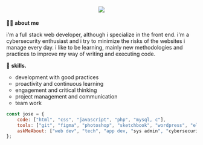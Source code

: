 <h1 align="center">
    <img src="https://readme-typing-svg.herokuapp.com/?lines=hello+👋;i´m++jose+manuel..;welcome+to+my+github!&center=true&size=30">
</h1>

🙋‍♂️ <b>about me</b>

i'm a full stack web developer, although i specialize in the front end. i'm a cybersecurity enthusiast and i try to minimize the risks of the websites i manage every day. i like to be learning, mainly new methodologies and practices to improve my way of writing and executing code. 

🧠 <b>skills.</b>

<ul>
    <li type="circle">development with good practices</li>
    <li type="circle">proactivity and continuous learning</li>
    <li type="circle">engagement and critical thinking</li>
    <li type="circle">project management and communication</li>
    <li type="circle">team work</li>
</ul>

```javascript
const jose = {
    code: ["html", "css", "javascript", "php", "mysql, c"],
    tools: ["git", "figma", "photoshop", "sketchbook", "wordpress", "elementor"],
    askMeAbout: ["web dev", "tech", "app dev, "sys admin", "cybersecurity", "dev ops"]
};
```
